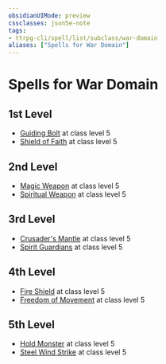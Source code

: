 ```yaml
---
obsidianUIMode: preview
cssclasses: json5e-note
tags:
- ttrpg-cli/spell/list/subclass/war-domain
aliases: ["Spells for War Domain"]
---
```

# Spells for War Domain

## 1st Level

- [Guiding Bolt](guiding-bolt-xphb "XPHB") at class level 5
- [Shield of Faith](shield-of-faith-xphb "XPHB") at class level 5

## 2nd Level

- [Magic Weapon](magic-weapon-xphb "XPHB") at class level 5
- [Spiritual Weapon](spiritual-weapon-xphb "XPHB") at class level 5

## 3rd Level

- [Crusader's Mantle](crusaders-mantle-xphb "XPHB") at class level 5
- [Spirit Guardians](spirit-guardians-xphb "XPHB") at class level 5

## 4th Level

- [Fire Shield](fire-shield-xphb "XPHB") at class level 5
- [Freedom of Movement](freedom-of-movement-xphb "XPHB") at class level 5

## 5th Level

- [Hold Monster](hold-monster-xphb "XPHB") at class level 5
- [Steel Wind Strike](steel-wind-strike-xphb "XPHB") at class level 5